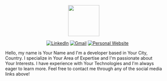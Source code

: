 <div id="header" align="center">
  <img src="https://media.giphy.com/media/M9gbBd9nbDrOTu1Mqx/giphy.gif" width="100"/>
  <ul class="social-icons">
  <a href="https://www.linkedin.com/in/your-linkedin-url"><img src="https://img.icons8.com/color/48/000000/linkedin.png" alt="LinkedIn"></a>
  <a href="mailto:your-email-address"><img src="https://img.icons8.com/fluent/48/000000/gmail.png" alt="Gmail"></a>
  <a href="https://your-personal-website-url"><img src="https://img.icons8.com/material-sharp/48/000000/domain.png" alt="Personal Website"></a>
</ul>
</div>

<p>Hello, my name is Your Name and I'm a developer based in Your City, Country. I specialize in Your Area of Expertise and I'm passionate about Your Interests. I have experience with Your Technologies and I'm always eager to learn more. Feel free to contact me through any of the social media links above!</p>
